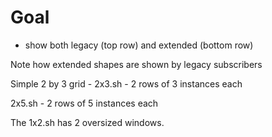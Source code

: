 Goal
====
* show both legacy (top row) and extended (bottom row)

<p>Note how extended shapes are shown by legacy subscribers

<p>Simple 2 by 3 grid - 2x3.sh - 2 rows of 3 instances each
<p>2x5.sh - 2 rows of 5 instances each

<p>The 1x2.sh has 2 oversized windows.


